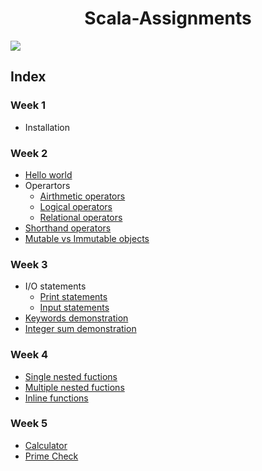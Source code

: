 <h1 align = 'center'>Scala-Assignments</h1>

![](https://images-wixmp-ed30a86b8c4ca887773594c2.wixmp.com/f/a47b5355-293e-4e59-b542-18f8abea46f4/d7z6eet-97c5554d-642a-4973-a0e7-6d71b6cb4a1e.jpg/v1/fill/w_1024,h_576,q_75,strp/scala_wallpaper_by_tenshi47_d7z6eet-fullview.jpg?token=eyJ0eXAiOiJKV1QiLCJhbGciOiJIUzI1NiJ9.eyJzdWIiOiJ1cm46YXBwOjdlMGQxODg5ODIyNjQzNzNhNWYwZDQxNWVhMGQyNmUwIiwiaXNzIjoidXJuOmFwcDo3ZTBkMTg4OTgyMjY0MzczYTVmMGQ0MTVlYTBkMjZlMCIsIm9iaiI6W1t7ImhlaWdodCI6Ijw9NTc2IiwicGF0aCI6IlwvZlwvYTQ3YjUzNTUtMjkzZS00ZTU5LWI1NDItMThmOGFiZWE0NmY0XC9kN3o2ZWV0LTk3YzU1NTRkLTY0MmEtNDk3My1hMGU3LTZkNzFiNmNiNGExZS5qcGciLCJ3aWR0aCI6Ijw9MTAyNCJ9XV0sImF1ZCI6WyJ1cm46c2VydmljZTppbWFnZS5vcGVyYXRpb25zIl19.PkeT_u9gHfh5Cq6Ds__TCsHfG0rPi1-YlVjcA41dZ-w)

## Index

### Week 1
- Installation

### Week 2
- [Hello world](./Week_2/HelloWorld.scala)
- Operartors
    - [Airthmetic operators](./Week_2/AirthmeticOperators.scala)
    - [Logical operators](./Week_2/LogicallOperators.scala)
    - [Relational operators](./RelationalOperators.scala)
- [Shorthand operators](./Week_2/ShorthandOperators.scala)
- [Mutable vs Immutable objects](./Week_2/ValvsVar.scala)

### Week 3
- I/O statements
    - [Print statements](./Week_3/printFunctions.scala)
    - [Input statements](./Week_3/readlineFunctions.scala)
- [Keywords demonstration](./Week_3/keywords.scala)
- [Integer sum demonstration](./Week_3/sum.scala)

### Week 4
- [Single nested fuctions](./Week_4/EvenOdd.scala)
- [Multiple nested fuctions](./Week_4/EvenOdd2.scala)
- [Inline functions](./Week_4/InlineFunctions.scala)

### Week 5
- [Calculator](./Week_5/Calculator.scala)
- [Prime Check](./Week5/PrimeCheck.scala)
